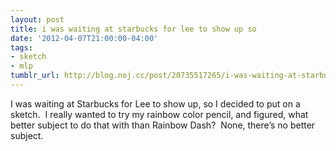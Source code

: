 ```yaml
---
layout: post
title: i was waiting at starbucks for lee to show up so
date: '2012-04-07T21:00:00-04:00'
tags:
- sketch
- mlp
tumblr_url: http://blog.noj.cc/post/20735517265/i-was-waiting-at-starbucks-for-lee-to-show-up-so
---
```

I was waiting at Starbucks for Lee to show up, so I decided to put on a sketch.  I really wanted to try my rainbow color pencil, and figured, what better subject to do that with than Rainbow Dash?  None, there’s no better subject.
